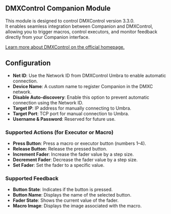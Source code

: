 ## DMXControl Companion Module

This module is designed to control DMXControl version 3.3.0.  
It enables seamless integration between Companion and DMXControl, allowing you to trigger macros, control executors, and monitor feedback directly from your Companion interface.
  
[Learn more about DMXControl on the official homepage.](https://www.dmxcontrol.de/)



## Configuration

- **Net ID**: Use the Network ID from DMXControl Umbra to enable automatic connection.
- **Device Name**: A custom name to register Companion in the DMXC network.
- **Disable Auto-discovery**: Enable this option to prevent automatic connection using the Network ID.
- **Target IP**: IP address for manually connecting to Umbra.
- **Target Port**: TCP port for manual connection to Umbra.
- **Username & Password**: Reserved for future use.

### Supported Actions (for Executor or Macro)

- **Press Button**: Press a macro or executor button (numbers 1–4).
- **Release Button**: Release the pressed button.
- **Increment Fader**: Increase the fader value by a step size.
- **Decrement Fader**: Decrease the fader value by a step size.
- **Set Fader**: Set the fader to a specific value.

### Supported Feedback

- **Button State**: Indicates if the button is pressed.
- **Button Name**: Displays the name of the selected button.
- **Fader State**: Shows the current value of the fader.
- **Macro Image**: Displays the image associated with the macro.

